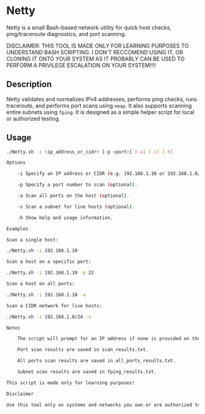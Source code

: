# Netty

Netty is a small Bash-based network utility for quick host checks, ping/traceroute diagnostics, and port scanning.

DISCLAIMER: THIS TOOL IS MADE ONLY FOR LEARNING PURPOSES TO UNDERSTAND BASH SCRIPTING.
I DON'T RECCOMEND USING IT, OR CLONING IT ONTO YOUR SYSTEM AS IT PROBABLY CAN BE USED TO PERFORM A PRIVILEGE ESCALATION ON YOUR SYSTEM!!!! 

## Description

Netty validates and normalizes IPv4 addresses, performs ping checks, runs traceroute, and performs port scans using `nmap`. It also supports scanning entire subnets using `fping`. It is designed as a simple helper script for local or authorized testing.

## Usage

```bash
./Netty.sh -i <ip_address_or_cidr> [-p <port>] [-a] [-s] [-h]

Options

    -i Specify an IP address or CIDR (e.g. 192.168.1.10 or 192.168.1.0/24).

    -p Specify a port number to scan (optional).

    -a Scan all ports on the host (optional).

    -s Scan a subnet for live hosts (optional).

    -h Show help and usage information.

Examples

Scan a single host:

./Netty.sh -i 192.168.1.10

Scan a host on a specific port:

./Netty.sh -i 192.168.1.10 -p 22

Scan a host on all ports:

./Netty.sh -i 192.168.1.10 -a

Scan a CIDR network for live hosts:

./Netty.sh -i 192.168.1.0/24 -s

Notes

    The script will prompt for an IP address if none is provided on the command line.

    Port scan results are saved in scan_results.txt.

    All ports scan results are saved in all_ports_results.txt.

    Subnet scan results are saved in fping_results.txt.

This script is made only for learning purposes!

Disclaimer

Use this tool only on systems and networks you own or are authorized to test. Unauthorized scanning may be illegal.
